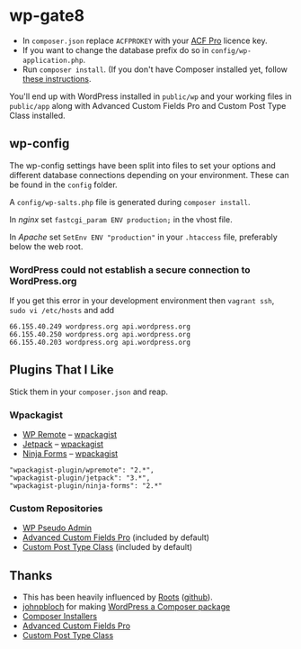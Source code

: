 
# wp-gate8

* In `composer.json` replace `ACFPROKEY` with your [ACF Pro](http://www.advancedcustomfields.com/my-account/) licence key.
* If you want to change the database prefix do so in `config/wp-application.php`.
* Run `composer install`. (If you don't have Composer installed yet, follow [these instructions](https://getcomposer.org/doc/00-intro.md#downloading-the-composer-executable).

You'll end up with WordPress installed in `public/wp` and your working files in `public/app` along with Advanced Custom Fields Pro and Custom Post Type Class installed.

## wp-config

The wp-config settings have been split into files to set your options and different database connections depending on your environment. These can be found in the `config` folder.

A `config/wp-salts.php` file is generated during `composer install`.

In _nginx_ set `fastcgi_param ENV production;` in the vhost file.

In _Apache_ set `SetEnv ENV "production"` in your `.htaccess` file, preferably below the web root.

### WordPress could not establish a secure connection to WordPress.org

If you get this error in your development environment then `vagrant ssh`, `sudo vi /etc/hosts` and add

```
66.155.40.249 wordpress.org api.wordpress.org
66.155.40.250 wordpress.org api.wordpress.org
66.155.40.203 wordpress.org api.wordpress.org
```

## Plugins That I Like

Stick them in your `composer.json` and reap.

### Wpackagist

* [WP Remote](https://wpremote.com/) – [wpackagist](http://wpackagist.org/search?q=wpremote)
* [Jetpack](http://jetpack.me/) – [wpackagist](http://wpackagist.org/search?q=jetpack)
* [Ninja Forms](https://ninjaforms.com/) – [wpackagist](http://wpackagist.org/search?q=ninja-forms)

```
"wpackagist-plugin/wpremote": "2.*",
"wpackagist-plugin/jetpack": "3.*",
"wpackagist-plugin/ninja-forms": "2.*"
```

### Custom Repositories

* [WP Pseudo Admin](https://github.com/deadlyhifi/wp-pseudo-admin)
* [Advanced Custom Fields Pro](http://www.advancedcustomfields.com/pro/) (included by default)
* [Custom Post Type Class](https://github.com/jjgrainger/wp-custom-post-type-class) (included by default)

## Thanks

* This has been heavily influenced by [Roots](https://roots.io/bedrock/) ([github](https://github.com/roots/bedrock)).
* [johnpbloch](https://github.com/johnpbloch) for making [WordPress a Composer package](https://packagist.org/packages/johnpbloch/wordpress)
* [Composer Installers](https://github.com/composer/installers)
* [Advanced Custom Fields Pro](http://www.advancedcustomfields.com/pro/)
* [Custom Post Type Class](https://github.com/jjgrainger/wp-custom-post-type-class)
